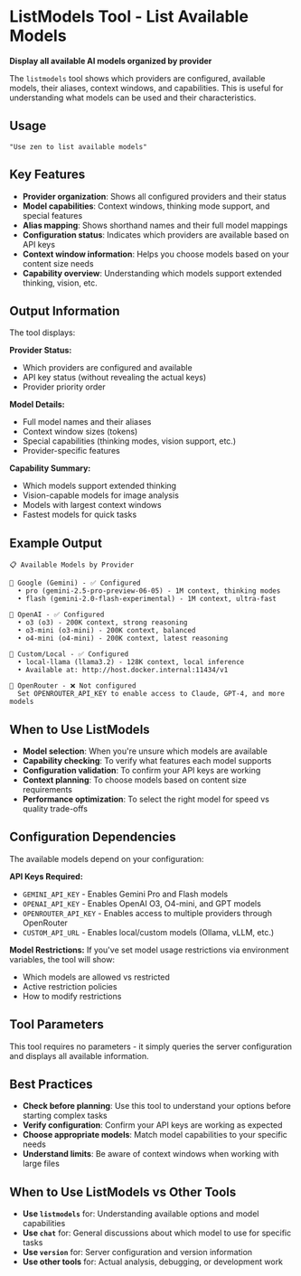 # ListModels Tool - List Available Models

**Display all available AI models organized by provider**

The `listmodels` tool shows which providers are configured, available models, their aliases, context windows, and capabilities. This is useful for understanding what models can be used and their characteristics.

## Usage

```
"Use zen to list available models"
```

## Key Features

- **Provider organization**: Shows all configured providers and their status
- **Model capabilities**: Context windows, thinking mode support, and special features
- **Alias mapping**: Shows shorthand names and their full model mappings
- **Configuration status**: Indicates which providers are available based on API keys
- **Context window information**: Helps you choose models based on your content size needs
- **Capability overview**: Understanding which models support extended thinking, vision, etc.

## Output Information

The tool displays:

**Provider Status:**
- Which providers are configured and available
- API key status (without revealing the actual keys)
- Provider priority order

**Model Details:**
- Full model names and their aliases
- Context window sizes (tokens)
- Special capabilities (thinking modes, vision support, etc.)
- Provider-specific features

**Capability Summary:**
- Which models support extended thinking
- Vision-capable models for image analysis
- Models with largest context windows
- Fastest models for quick tasks

## Example Output

```
📋 Available Models by Provider

🔹 Google (Gemini) - ✅ Configured
  • pro (gemini-2.5-pro-preview-06-05) - 1M context, thinking modes
  • flash (gemini-2.0-flash-experimental) - 1M context, ultra-fast

🔹 OpenAI - ✅ Configured  
  • o3 (o3) - 200K context, strong reasoning
  • o3-mini (o3-mini) - 200K context, balanced
  • o4-mini (o4-mini) - 200K context, latest reasoning

🔹 Custom/Local - ✅ Configured
  • local-llama (llama3.2) - 128K context, local inference
  • Available at: http://host.docker.internal:11434/v1

🔹 OpenRouter - ❌ Not configured
  Set OPENROUTER_API_KEY to enable access to Claude, GPT-4, and more models
```

## When to Use ListModels

- **Model selection**: When you're unsure which models are available
- **Capability checking**: To verify what features each model supports
- **Configuration validation**: To confirm your API keys are working
- **Context planning**: To choose models based on content size requirements
- **Performance optimization**: To select the right model for speed vs quality trade-offs

## Configuration Dependencies

The available models depend on your configuration:

**API Keys Required:**
- `GEMINI_API_KEY` - Enables Gemini Pro and Flash models
- `OPENAI_API_KEY` - Enables OpenAI O3, O4-mini, and GPT models
- `OPENROUTER_API_KEY` - Enables access to multiple providers through OpenRouter
- `CUSTOM_API_URL` - Enables local/custom models (Ollama, vLLM, etc.)

**Model Restrictions:**
If you've set model usage restrictions via environment variables, the tool will show:
- Which models are allowed vs restricted
- Active restriction policies
- How to modify restrictions

## Tool Parameters

This tool requires no parameters - it simply queries the server configuration and displays all available information.

## Best Practices

- **Check before planning**: Use this tool to understand your options before starting complex tasks
- **Verify configuration**: Confirm your API keys are working as expected
- **Choose appropriate models**: Match model capabilities to your specific needs
- **Understand limits**: Be aware of context windows when working with large files

## When to Use ListModels vs Other Tools

- **Use `listmodels`** for: Understanding available options and model capabilities
- **Use `chat`** for: General discussions about which model to use for specific tasks
- **Use `version`** for: Server configuration and version information
- **Use other tools** for: Actual analysis, debugging, or development work